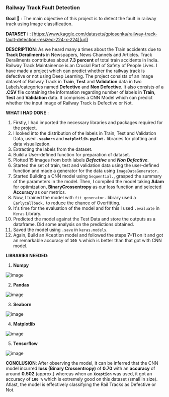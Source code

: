 ### **Railway Track Fault Detection**

**Goal** 🎯 : 
The main objective of this project is to detect the fault in railway track using Image classification.

**DATASET** ℹ️ : 
[https://www.kaggle.com/datasets/gpiosenka/railway-track-fault-detection-resized-224-x-224](url)

**DESCRIPTION**: 
As we heard many a times about the Train accidents due to **Track Derailments** in Newspapers, News Channels and Articles. Track Derailments contributes about **7.3 percent** of total train accidents in India. Railway Track Maintainence is an Crucial Part of Safety of People Lives. I have made a project which can predict whether the railway track is defective or not using Deep Learning. 
The project consists of an image dataset of Railway Track in **Train**, **Test** and **Validation** data in two Labels/categories named **Defective** and **Non Defective**. It also consists of a **.CSV** file containing the information regarding number of labels in **Train**, **Test** and **Validation** data. It comprises a CNN Model which can predict whether the input image of Railway Track is Defective or Not.

**WHAT I HAD DONE** : 

1. Firstly, I had imported the necessary libraries and packages required for the project.
2. I looked into the distribution of the labels in Train, Test and Validation Data, used **`.seaborn`** and **`matplotlib.pyplot.`** libraries for plotting and data visualization.
3. Extracting the labels from the dataset.
4. Build a User-defined function for preparation of dataset. 
5. Plotted 15 Images from both labels ***Defective*** and ***Non Defective***.
6. Started the set of train, test and validation data using the user-defined function and made a generator for  the data using `ImageDataGenerator.`
7. Started Building a CNN model using `Sequential.`, grasped the summary of the parameters in the model. Then, I compiled the model taking **Adam** for optimization, **BinaryCrossentropy** as our loss function and    selected **Accuracy** as our metrics.
8. Now, I trained the model with `fit_generator.` library used a `Earlycallback.` to reduce the chance of Overfitting.
9. It's time for the evaluation of the model and for this I used `.evaluate` in `Keras` Library.
10. Predicted the model against the Test Data and store the outputs as a dataframe. Did some analysis on the predictions obtained.
11. Saved the model using `.save` in `keras.models`.
12. Again, Build an Xception model and followed the steps **7-11** on it and got an remarkable accuracy of **`100 %`** which is better than that got with CNN model.

**LIBRARIES NEEDED**:

1. **Numpy**

![image](https://user-images.githubusercontent.com/102639355/189530650-ffbb7c60-eaad-4986-9719-6a8d6ec8e278.png)

2. **Pandas**

![image](https://user-images.githubusercontent.com/102639355/189530697-feadc763-3449-46e9-90a4-446535ab703d.png)

3. **Seaborn**

![image](https://user-images.githubusercontent.com/102639355/190845538-1e81593e-7e98-440e-b6ca-3105aaeffbc3.png)

4. **Matplotlib**

![image](https://user-images.githubusercontent.com/102639355/189531053-d86db639-e5e8-4922-b6ce-9434b7e1f7bd.png)

5. **Tensorflow**

![image](https://user-images.githubusercontent.com/102639355/189531167-71884461-87de-42a0-80c3-131a08c2b9f9.png)


**CONCLUSION**:
After observing the model, it can be inferred that the CNN model incurred **loss (Binary Crossentropy)** of **0.70** with an **accuracy** of around **0.502** (approx.) whereas when an **`Xception`** was used, it got an accuracy of **`100 %`** which is extremely good on this dataset (small in size). Atlast, the model is effectively classifying the Rail Tracks as Defective or Not. 

